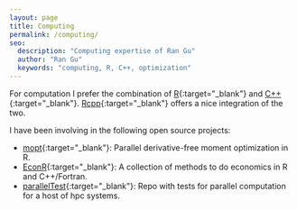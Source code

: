 ```yaml
---
layout: page
title: Computing
permalink: /computing/
seo:
  description: "Computing expertise of Ran Gu"
  author: "Ran Gu"
  keywords: "computing, R, C++, optimization"
---
```


For computation I prefer the combination of [R](https://www.r-project.org/){:target="_blank"} and [C++](http://www.cplusplus.com/){:target="_blank"}. [Rcpp](http://www.rcpp.org/){:target="_blank"} offers a nice integration of the two.

I have been involving in the following open source projects:

* [mopt](https://github.com/tlamadon/mopt){:target="_blank"}: Parallel derivative-free moment optimization in R.
* [EconR](http://www.econr.org/index.html){:target="_blank"}: A collection of methods to do economics in R and C++/Fortran.
* [parallelTest](https://github.com/floswald/parallelTest){:target="_blank"}: Repo with tests for parallel computation for a host of hpc systems.